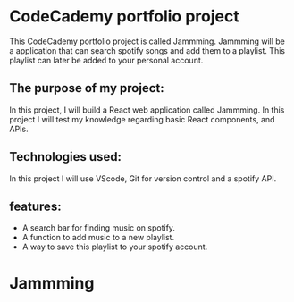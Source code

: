 # CodeCademy portfolio project
This CodeCademy portfolio project is called Jammming. Jammming will be a application that can search spotify songs and add them to a playlist. This playlist can later be added to your personal account.

## The purpose of my project: 
In this project, I will build a React web application called Jammming. In this project I will test my knowledge regarding basic React components, and APIs.

## Technologies used: 
In this project I will use VScode, Git for version control and a spotify API. 

## features:
- A search bar for finding music on spotify.
- A function to add music to a new playlist.
- A way to save this playlist to your spotify account.
# Jammming
